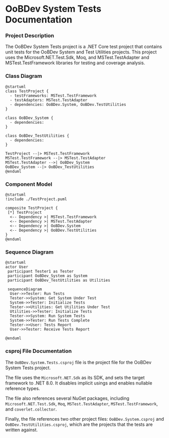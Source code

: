 # OoBDev System Tests Documentation
### Project Description

The OoBDev System Tests project is a .NET Core test project that contains unit tests for the OoBDev System and Test Utilities projects. This project uses the Microsoft.NET.Test.Sdk, Moq, and MSTest.TestAdapter and MSTest.TestFramework libraries for testing and coverage analysis.

### Class Diagram
```plantuml
@startuml
class TestProject {
  - testFrameworks: MSTest.TestFramework
  - testAdapters: MSTest.TestAdapter
  - dependencies: OoBDev.System, OoBDev.TestUtilities
}

class OoBDev_System {
  - dependencies: 
}

class OoBDev_TestUtilities {
  - dependencies: 
}

TestProject --|> MSTest.TestFramework
MSTest.TestFramework --|> MSTest.TestAdapter
MSTest.TestAdapter -->| OoBDev_System
OoBDev_System --|> OoBDev_TestUtilities
@enduml
```

### Component Model
```plantuml
@startuml
!include ./TestProject.puml

composite TestProject {
 [*] TestProject
  <-- Dependency >| MSTest.TestFramework
  <-- Dependency >| MSTest.TestAdapter
  <-- Dependency >| OoBDev.System
  <-- Dependency >| OoBDev.TestUtilities
}
@enduml
```

### Sequence Diagram
```plantuml
@startuml
actor User
 participant Tester1 as Tester
 participant OoBDev_System as System
 participant OoBDev_TestUtilities as Utilities

 sequenceDiagram
  User->>Tester: Run Tests
  Tester->>System: Get System Under Test
  System->>Tester: Initialize Tests
  Tester->>Utilities: Get Utilities Under Test
  Utilities->>Tester: Initialize Tests
  Tester->>System: Run System Tests
  System->>Tester: Run Tests Complete
  Tester->>User: Tests Report
  User->>Tester: Receive Tests Report

@enduml
```

### csproj File Documentation
The `OoBDev.System.Tests.csproj` file is the project file for the OoBDev System Tests project.

The file uses the `Microsoft.NET.Sdk` as its SDK, and sets the target framework to .NET 8.0. It disables implicit usings and enables nullable reference types.

The file also references several NuGet packages, including `Microsoft.NET.Test.Sdk`, `Moq`, `MSTest.TestAdapter`, `MSTest.TestFramework`, and `coverlet.collector`.

Finally, the file references two other project files: `OoBDev.System.csproj` and `OoBDev.TestUtilities.csproj`, which are the projects that the tests are written against.